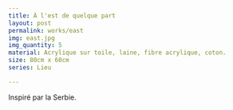 ```yaml
---
title: À l'est de quelque part
layout: post
permalink: works/east
img: east.jpg
img_quantity: 5
material: Acrylique sur toile, laine, fibre acrylique, coton.
size: 80cm x 60cm
series: Lieu

---
```


Inspiré par la Serbie.

